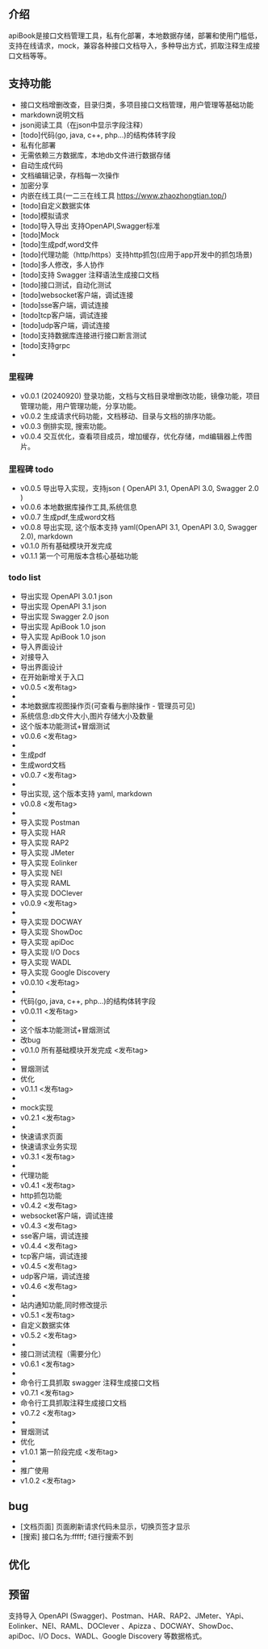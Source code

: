 ## 介绍
apiBook是接口文档管理工具，私有化部署，本地数据存储，部署和使用门槛低，支持在线请求，mock，兼容各种接口文档导入，多种导出方式，抓取注释生成接口文档等等。

## 支持功能

- 接口文档增删改查，目录归类，多项目接口文档管理，用户管理等基础功能
- markdown说明文档
- json阅读工具（在json中显示字段注释）
- [todo]代码(go, java, c++, php...)的结构体转字段
- 私有化部署 
- 无需依赖三方数据库，本地db文件进行数据存储
- 自动生成代码 
- 文档编辑记录，存档每一次操作
- 加密分享
- 内嵌在线工具(一二三在线工具 https://www.zhaozhongtian.top/)
- [todo]自定义数据实体
- [todo]模拟请求 
- [todo]导入导出 支持OpenAPI,Swagger标准
- [todo]Mock
- [todo]生成pdf,word文件
- [todo]代理功能（http/https）支持http抓包(应用于app开发中的抓包场景)
- [todo]多人修改，多人协作
- [todo]支持 Swagger 注释语法生成接口文档
- [todo]接口测试，自动化测试
- [todo]websocket客户端，调试连接
- [todo]sse客户端，调试连接
- [todo]tcp客户端，调试连接
- [todo]udp客户端，调试连接
- [todo]支持数据库连接进行接口断言测试
- [todo]支持grpc
- 

### 里程碑
- v0.0.1 (20240920) 登录功能，文档与文档目录增删改功能，镜像功能，项目管理功能，用户管理功能，分享功能。
- v0.0.2 生成请求代码功能，文档移动、目录与文档的排序功能。
- v0.0.3 倒排实现, 搜索功能。
- v0.0.4 交互优化，查看项目成员，增加缓存，优化存储，md编辑器上传图片。

### 里程碑 todo
- v0.0.5 导出导入实现，支持json ( OpenAPI 3.1, OpenAPI 3.0, Swagger 2.0 )
- v0.0.6 本地数据库操作工具,系统信息
- v0.0.7 生成pdf,生成word文档
- v0.0.8 导出实现, 这个版本支持 yaml(OpenAPI 3.1, OpenAPI 3.0, Swagger 2.0), markdown
- v0.1.0 所有基础模块开发完成
- v0.1.1 第一个可用版本含核心基础功能

### todo list
- 导出实现 OpenAPI 3.0.1 json
- 导出实现 OpenAPI 3.1 json
- 导出实现 Swagger 2.0 json
- 导出实现 ApiBook 1.0 json
- 导入实现 ApiBook 1.0 json
- 导入界面设计
- 对接导入
- 导出界面设计
- 在开始新增关于入口
- v0.0.5 <发布tag>
- 
- 本地数据库视图操作页(可查看与删除操作 - 管理员可见)
- 系统信息:db文件大小,图片存储大小及数量
- 这个版本功能测试+冒烟测试
- v0.0.6 <发布tag>
- 
- 生成pdf
- 生成word文档
- v0.0.7 <发布tag>
- 
- 导出实现, 这个版本支持  yaml, markdown
- v0.0.8 <发布tag>
- 
- 导入实现 Postman
- 导入实现 HAR
- 导入实现 RAP2
- 导入实现 JMeter
- 导入实现 Eolinker
- 导入实现 NEI
- 导入实现 RAML
- 导入实现 DOClever
- v0.0.9 <发布tag>
- 
- 导入实现 DOCWAY
- 导入实现 ShowDoc
- 导入实现 apiDoc
- 导入实现 I/O Docs
- 导入实现 WADL
- 导入实现 Google Discovery
- v0.0.10 <发布tag>
-
- 代码(go, java, c++, php...)的结构体转字段
- v0.0.11 <发布tag>
-
- 这个版本功能测试+冒烟测试
- 改bug
- v0.1.0 所有基础模块开发完成 <发布tag>
- 
- 冒烟测试
- 优化
- v0.1.1 <发布tag>
- 
- mock实现
- v0.2.1 <发布tag>
- 
- 快速请求页面
- 快速请求业务实现
- v0.3.1 <发布tag>
- 
- 代理功能
- v0.4.1 <发布tag>
- http抓包功能
- v0.4.2 <发布tag>
- websocket客户端，调试连接
- v0.4.3 <发布tag>
- sse客户端，调试连接
- v0.4.4 <发布tag>
- tcp客户端，调试连接
- v0.4.5 <发布tag>
- udp客户端，调试连接
- v0.4.6 <发布tag>
- 
- 站内通知功能,同时修改提示
- v0.5.1 <发布tag>
- 自定义数据实体
- v0.5.2 <发布tag>
-
- 接口测试流程（需要分化）
- v0.6.1 <发布tag>
- 
- 命令行工具抓取 swagger 注释生成接口文档
- v0.7.1 <发布tag>
- 命令行工具抓取注释生成接口文档
- v0.7.2 <发布tag>
- 
- 冒烟测试
- 优化
- v1.0.1 第一阶段完成 <发布tag>
-
- 推广使用
- v1.0.2 <发布tag>

## bug
- [文档页面] 页面刷新请求代码未显示，切换页签才显示
- [搜索] 接口名为:fffff; f进行搜索不到

## 优化


## 预留
支持导入 OpenAPI (Swagger)、Postman、HAR、RAP2、JMeter、YApi、Eolinker、NEI、RAML、DOClever 、Apizza 、DOCWAY、ShowDoc、apiDoc、I/O Docs、WADL、Google Discovery 等数据格式。

